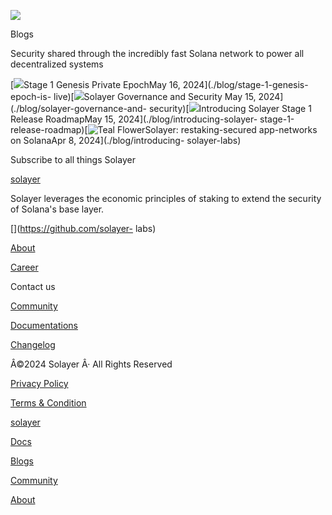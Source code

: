 ![](https://framerusercontent.com/images/AhUvfvqAQxu6ebEBOZSlbvFNo.png)

Blogs

Security shared through the incredibly fast Solana network to power all
decentralized systems

[![](https://framerusercontent.com/images/LJRdoiJU9KtUG88SyevVsCDk00.png)Stage
1 Genesis Private EpochMay 16, 2024](./blog/stage-1-genesis-epoch-is-
live)[![](https://framerusercontent.com/images/1JvqdPIzFjPIJE3MzWJyOKF893U.png)Solayer
Governance and Security May 15, 2024](./blog/solayer-governance-and-
security)[![](https://framerusercontent.com/images/L3sP76uUC721KBNU04SJ1Pwuc1k.png)Introducing
Solayer Stage 1 Release RoadmapMay 15, 2024](./blog/introducing-solayer-
stage-1-release-roadmap)[![Teal
Flower](https://framerusercontent.com/images/bJFIdrMjZo1J0XOqvoKzRJJzIpE.png)Solayer:
restaking-secured app-networks on SolanaApr 8, 2024](./blog/introducing-
solayer-labs)

Subscribe to all things Solayer

[solayer](./)

Solayer leverages the economic principles of staking to extend the security of
Solana's base layer.

[](https://twitter.com/solayer_labs)[](https://discord.gg/solayerlabs)[](https://github.com/solayer-
labs)

[About](./about)

[Career](https://jobs.solana.com/companies/solayer-labs)

Contact us

[Community ](./community)

[Documentations](https://docs.solayer.org/)

[Changelog](./changelog)

Â©2024 Solayer Â· All Rights Reserved

[Privacy Policy](./privacy-policy)

[Terms & Condition](./terms&condition)

[solayer](./)

[Docs](https://docs.solayer.org/)

[Blogs](./blog)

[Community](./community)

[About](./about)

